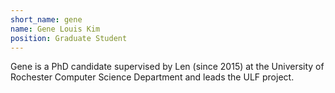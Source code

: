 ```yaml
---
short_name: gene
name: Gene Louis Kim
position: Graduate Student
---
```

Gene is a PhD candidate supervised by Len (since 2015) at the University of Rochester Computer Science Department and leads the ULF project. 
